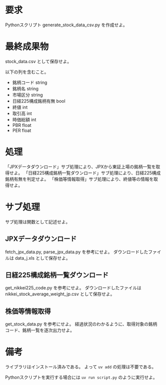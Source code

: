# 要求
Pythonスクリプト generate_stock_data_csv.py を作成せよ。

# 最終成果物
stock_data.csv として保存せよ。

以下の列を含むこと。
- 銘柄コード string
- 銘柄名 string
- 市場区分 string
- 日経225構成銘柄有無 bool
- 終値 int
- 取引高 int
- 時価総額 int
- PBR float
- PER float

# 処理
「JPXデータダウンロード」サブ処理により、JPXから東証上場の銘柄一覧を取得せよ。
「日経225構成銘柄一覧ダウンロード」サブ処理により、日経225構成銘柄有無を判定せよ。
「株価等情報取得」サブ処理により、終値等の情報を取得せよ。

# サブ処理
サブ処理は関数として記述せよ。

## JPXデータダウンロード
fetch_jpx_data.py, parse_jpx_data.py を参考にせよ。
ダウンロードしたファイルは data_j.xls として保存せよ。

## 日経225構成銘柄一覧ダウンロード
get_nikkei225_code.py を参考にせよ。
ダウンロードしたファイルは nikkei_stock_average_weight_jp.csv として保存せよ。

## 株価等情報取得
get_stock_data.py を参考にせよ。
経過状況のわかるように、取得対象の銘柄コード、銘柄一覧を逐次出力せよ。

# 備考
ライブラリはインストール済みである。
よって `uv add` の処理は不要である。

Pythonスクリプトを実行する場合には `uv run script.py` のように実行せよ。
